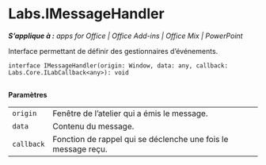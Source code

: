 
# Labs.IMessageHandler

 _**S’applique à :** apps for Office | Office Add-ins | Office Mix | PowerPoint_

Interface permettant de définir des gestionnaires d’événements.

```
interface IMessageHandler(origin: Window, data: any, callback: Labs.Core.ILabCallback<any>): void
```


## 

 **Paramètres**


|||
|:-----|:-----|
| `origin`|Fenêtre de l’atelier qui a émis le message.|
| `data`|Contenu du message.|
| `callback`|Fonction de rappel qui se déclenche une fois le message reçu.|
